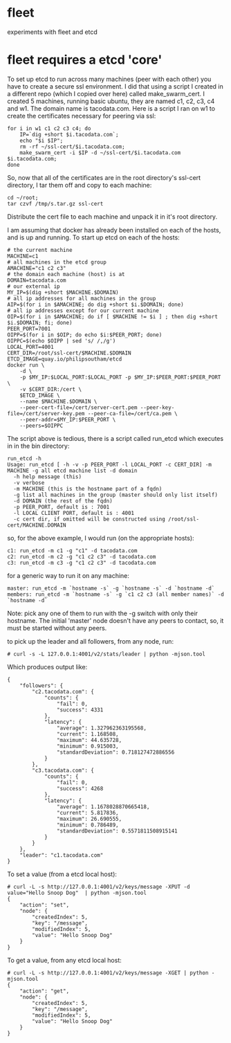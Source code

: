 # fleet
experiments with fleet and etcd
# fleet requires a etcd 'core'
To set up etcd to run across many machines (peer with each other) you
have to create a secure ssl environment.  I did that using a script I created
in a different repo (which I copied over here) called make_swarm_cert. I created 5
machines, running basic ubuntu, they are named c1, c2, c3, c4 and w1.  The domain
name is tacodata.com.  Here is a script I ran on w1 to create the certificates
necessary for peering via ssl:

```
for i in w1 c1 c2 c3 c4; do
    IP=`dig +short $i.tacodata.com`;
    echo "$i $IP";
    rm -rf ~/ssl-cert/$i.tacodata.com;
    make_swarm_cert -i $IP -d ~/ssl-cert/$i.tacodata.com $i.tacodata.com;
done
```

So, now that all of the certificates are in the root directory's ssl-cert directory, I tar them off
and copy to each machine:

```
cd ~/root;
tar czvf /tmp/s.tar.gz ssl-cert
```

Distribute the cert file to each machine and unpack it in it's root directory.

I am assuming that docker has already been installed on each of the hosts, and is up and running.
To start up etcd on each of the hosts:

```
# the current machine
MACHINE=c1
# all machines in the etcd group
AMACHINE="c1 c2 c3"
# the domain each machine (host) is at
DOMAIN=tacodata.com
# our external ip
MY_IP=$(dig +short $MACHINE.$DOMAIN)
# all ip addresses for all machines in the group
AIP=$(for i in $AMACHINE; do dig +short $i.$DOMAIN; done)
# all ip addresses except for our current machine
OIP=$(for i in $AMACHINE; do if [ $MACHINE != $i ] ; then dig +short $i.$DOMAIN; fi; done)
PEER_PORT=7001
OIPP=$(for i in $OIP; do echo $i:$PEER_PORT; done)
OIPPC=$(echo $OIPP | sed 's/ /,/g')
LOCAL_PORT=4001
CERT_DIR=/root/ssl-cert/$MACHINE.$DOMAIN
ETCD_IMAGE=quay.io/philipsoutham/etcd
docker run \
    -d \
    -p $MY_IP:$LOCAL_PORT:$LOCAL_PORT -p $MY_IP:$PEER_PORT:$PEER_PORT \
    -v $CERT_DIR:/cert \
    $ETCD_IMAGE \
    --name $MACHINE.$DOMAIN \
    --peer-cert-file=/cert/server-cert.pem --peer-key-file=/cert/server-key.pem --peer-ca-file=/cert/ca.pem \
    --peer-addr=$MY_IP:$PEER_PORT \
    --peers=$OIPPC
```

The script above is tedious, there is a script called run_etcd which executes in in the
bin directory:

```
run_etcd -h
Usage: run_etcd [ -h -v -p PEER_PORT -l LOCAL_PORT -c CERT_DIR] -m MACHINE -g all etcd machine list -d domain
  -h help message (this)
  -v verbose
  -m MACHINE (this is the hostname part of a fqdn)
  -g list all machines in the group (master should only list itself)
  -d DOMAIN (the rest of the fqdn)
  -p PEER_PORT, default is : 7001
  -l LOCAL CLIENT PORT, default is : 4001
  -c cert dir, if omitted will be constructed using /root/ssl-cert/MACHINE.DOMAIN
```

so, for the above example, I would run (on the appropriate hosts):

```
c1: run_etcd -m c1 -g "c1" -d tacodata.com
c2: run_etcd -m c2 -g "c1 c2 c3" -d tacodata.com
c3: run_etcd -m c3 -g "c1 c2 c3" -d tacodata.com
```

for a generic way to run it on any machine:

```
master: run_etcd -m `hostname -s` -g `hostname -s` -d `hostname -d`
members: run_etcd -m `hostname -s` -g `c1 c2 c3 (all member names)` -d `hostname -d`
```

Note: pick any one of them to run with the -g switch with only their hostname.  The initial 'master' node
doesn't have any peers to contact, so, it must be started without any peers.

to pick up the leader and all followers, from any node, run:

```
# curl -s -L 127.0.0.1:4001/v2/stats/leader | python -mjson.tool
```

Which produces output like:

```
{
    "followers": {
        "c2.tacodata.com": {
            "counts": {
                "fail": 0,
                "success": 4331
            },
            "latency": {
                "average": 1.327962363195568,
                "current": 1.168508,
                "maximum": 44.635728,
                "minimum": 0.915003,
                "standardDeviation": 0.718127472886556
            }
        },
        "c3.tacodata.com": {
            "counts": {
                "fail": 0,
                "success": 4268
            },
            "latency": {
                "average": 1.1678028870665418,
                "current": 5.817836,
                "maximum": 26.690555,
                "minimum": 0.786489,
                "standardDeviation": 0.5571811508915141
            }
        }
    },
    "leader": "c1.tacodata.com"
}
```

To set a value (from a etcd local host):

```
# curl -L -s http://127.0.0.1:4001/v2/keys/message -XPUT -d value="Hello Snoop Dog"  | python -mjson.tool
{
    "action": "set",
    "node": {
        "createdIndex": 5,
        "key": "/message",
        "modifiedIndex": 5,
        "value": "Hello Snoop Dog"
    }
}
```

To get a value, from any etcd local host:

```
# curl -L -s http://127.0.0.1:4001/v2/keys/message -XGET | python -mjson.tool
{
    "action": "get",
    "node": {
        "createdIndex": 5,
        "key": "/message",
        "modifiedIndex": 5,
        "value": "Hello Snoop Dog"
    }
}
```
